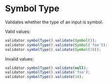 # Symbol Type

Validates whether the type of an input is symbol.

Valid values:

```js
validator.symbolType().validate(Symbol());
validator.symbolType().validate(Symbol('foo'));
validator.symbolType().validate(Symbol(10));
```

Invalid values:

```js
validator.symbolType().validate(null);
validator.symbolType().validate('foo');
validator.symbolType().validate(10);
```
